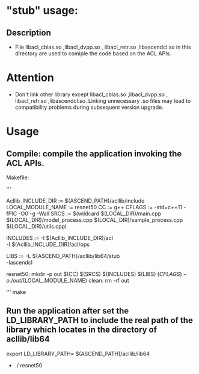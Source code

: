 # "stub"  usage:

## Description

- File libacl_cblas.so ,libacl_dvpp.so , libacl_retr.so ,libascendcl.so in this directory are used to comiple the code based on the ACL APIs.

# Attention

- Don't link other library except libacl_cblas.so ,libacl_dvpp.so , libacl_retr.so ,libascendcl.so. Linking unnecessary .so files may lead to compatibility problems during subsequent version upgrade.

# Usage

## Compile: compile the application invoking the ACL APIs.

Makefile:

'''

Acllib_INCLUDE_DIR := $(ASCEND_PATH)/acllib/include
LOCAL_MODULE_NAME := resnet50
CC := g++
CFLAGS := -std=c++11 -fPIC -O0 -g -Wall
SRCS := $(wildcard $(LOCAL_DIR)/main.cpp $(LOCAL_DIR)/model_process.cpp $(LOCAL_DIR)/sample_process.cpp $(LOCAL_DIR)/utils.cpp)

INCLUDES := -I $(Acllib_INCLUDE_DIR)/acl \
            -I $(Acllib_INCLUDE_DIR)/acl/ops

LIBS := -L ${ASCEND_PATH}/acllib/lib64/stub \
    -lascendcl

resnet50:
    mkdir -p out
    $(CC) $(SRCS) $(INCLUDES) $(LIBS) $(CFLAGS) -o ./out/$(LOCAL_MODULE_NAME)
clean:
    rm -rf out

'''
make

## Run the application after set the LD_LIBRARY_PATH to include the real path of the library which locates in the directory of acllib/lib64

export LD_LIBRARY_PATH= $(ASCEND_PATH)/acllib/lib64
 -  ./ resnet50
